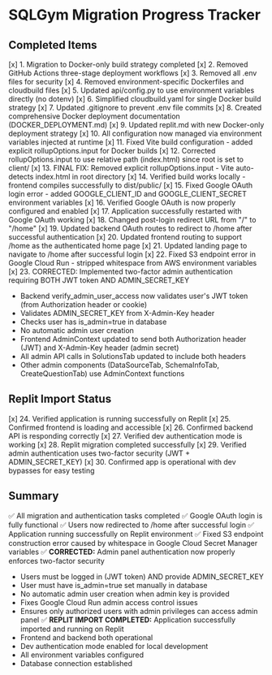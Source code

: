 # SQLGym Migration Progress Tracker

## Completed Items
[x] 1. Migration to Docker-only build strategy completed
[x] 2. Removed GitHub Actions three-stage deployment workflows
[x] 3. Removed all .env files for security
[x] 4. Removed environment-specific Dockerfiles and cloudbuild files
[x] 5. Updated api/config.py to use environment variables directly (no dotenv)
[x] 6. Simplified cloudbuild.yaml for single Docker build strategy
[x] 7. Updated .gitignore to prevent .env file commits
[x] 8. Created comprehensive Docker deployment documentation (DOCKER_DEPLOYMENT.md)
[x] 9. Updated replit.md with new Docker-only deployment strategy
[x] 10. All configuration now managed via environment variables injected at runtime
[x] 11. Fixed Vite build configuration - added explicit rollupOptions.input for Docker builds
[x] 12. Corrected rollupOptions.input to use relative path (index.html) since root is set to client/
[x] 13. FINAL FIX: Removed explicit rollupOptions.input - Vite auto-detects index.html in root directory
[x] 14. Verified build works locally - frontend compiles successfully to dist/public/
[x] 15. Fixed Google OAuth login error - added GOOGLE_CLIENT_ID and GOOGLE_CLIENT_SECRET environment variables
[x] 16. Verified Google OAuth is now properly configured and enabled
[x] 17. Application successfully restarted with Google OAuth working
[x] 18. Changed post-login redirect URL from "/" to "/home"
[x] 19. Updated backend OAuth routes to redirect to /home after successful authentication
[x] 20. Updated frontend routing to support /home as the authenticated home page
[x] 21. Updated landing page to navigate to /home after successful login
[x] 22. Fixed S3 endpoint error in Google Cloud Run - stripped whitespace from AWS environment variables
[x] 23. CORRECTED: Implemented two-factor admin authentication requiring BOTH JWT token AND ADMIN_SECRET_KEY
  - Backend verify_admin_user_access now validates user's JWT token (from Authorization header or cookie)
  - Validates ADMIN_SECRET_KEY from X-Admin-Key header
  - Checks user has is_admin=true in database
  - No automatic admin user creation
  - Frontend AdminContext updated to send both Authorization header (JWT) and X-Admin-Key header (admin secret)
  - All admin API calls in SolutionsTab updated to include both headers
  - Other admin components (DataSourceTab, SchemaInfoTab, CreateQuestionTab) use AdminContext functions

## Replit Import Status
[x] 24. Verified application is running successfully on Replit
[x] 25. Confirmed frontend is loading and accessible
[x] 26. Confirmed backend API is responding correctly
[x] 27. Verified dev authentication mode is working
[x] 28. Replit migration completed successfully
[x] 29. Verified admin authentication uses two-factor security (JWT + ADMIN_SECRET_KEY)
[x] 30. Confirmed app is operational with dev bypasses for easy testing

## Summary
✅ All migration and authentication tasks completed
✅ Google OAuth login is fully functional
✅ Users now redirected to /home after successful login
✅ Application running successfully on Replit environment
✅ Fixed S3 endpoint construction error caused by whitespace in Google Cloud Secret Manager variables
✅ **CORRECTED:** Admin panel authentication now properly enforces two-factor security
  - Users must be logged in (JWT token) AND provide ADMIN_SECRET_KEY
  - User must have is_admin=true set manually in database
  - No automatic admin user creation when admin key is provided
  - Fixes Google Cloud Run admin access control issues
  - Ensures only authorized users with admin privileges can access admin panel
✅ **REPLIT IMPORT COMPLETED:** Application successfully imported and running on Replit
  - Frontend and backend both operational
  - Dev authentication mode enabled for local development
  - All environment variables configured
  - Database connection established
